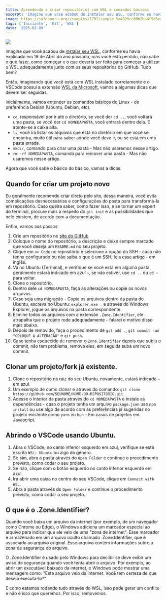 ```yaml
---
title: Aprendendo a criar repositórios com WSL e comandos básicos
excerpt: 'Imagine que você acabou de instalar seu WSL, conforme eu havia explicado em 19 de Abril do ano passado, mas você está perdido, não sabe o que fazer ...'
image: https://safebooru.org//samples/1797/sample_5a4829cc66b2ba4f9e5eaae9d1df76331a85e775.jpg?5467027
tags: ['Iniciante', 'Git', 'WSL']
date: '2025-02-09'
---
```


![](https://safebooru.org//samples/1797/sample_5a4829cc66b2ba4f9e5eaae9d1df76331a85e775.jpg?5467027)

Imagine que você acabou de [instalar seu WSL](https://yagasaki.vercel.app/article/como-instalar-o-wsl), conforme eu havia explicado em 19 de Abril do ano passado,
mas você está perdido, não sabe o que fazer, como começar e o que deveria ser feito para começar a utilizar o WSL adequadamente junto com os seus repositórios do GitHub. Tudo bem?

Então, imaginando que você está com WSL instalado corretamente e o VSCode possuí a extensão [WSL da Microsoft](https://marketplace.visualstudio.com/items?itemName=ms-vscode-remote.remote-wsl),
vamos a algumas dicas que devem ser seguidas.

Inicialmente, vamos entender os comandos básicos do Linux - de preferência Debian (Ubuntu, Debian, etc).

- `cd`, responsável por ir até o diretório, se você der `cd ..`, você voltará uma pasta, se você der `cd NOMEDAPASTA`, você entrará dentro dela. E atente-se a caixa alta.
- `ls`, você irá listar os arquivos que está no diretório em que você se encontra, muito útil para saber aonde você deve ir, ou se está em uma pasta errada.
- `mkdir`, comando para criar uma pasta - Mas não usaremos nesse artigo.
- `rm -rf NOMEDAPASTA`, comando para remover uma pasta - Mas não usaremos nesse artigo.

Agora que você sabe o básico do básico, vamos a dicas.

## Quando for criar um projeto novo
Eu geralmente recomendo criar direto pelo site, dessa maneira, você evita complicações desnecessárias e configurações do pasta para transformá-la em repositório. Caso queira saber,
como fazer isso, e se tornar um expert do terminal, procure mais a respeito do `git init` e as possibilidades que nele existem, de acordo com a documentação.

Enfim, vamos aos passos:
1. Crie um repositório no [site do GitHub](https://github.com/new)
2. Coloque o nome do repositório, a descrição e deixe sempre marcado que você deseja um `README.md` no seu projeto.
3. Clique em `<> Code` no repositório e selecione a opção do SSH - caso não tenha configurado ou não saiba o que é um SSH, [leia esse artigo](https://www.ssh.com/academy/ssh/keygen) - em inglês.
4. Vá no Ubuntu (Terminal), e verifique se você está em alguma pasta, geralmente estará indicado em azul `~`, se não estiver, use `cd ..` ou `cd ~` para voltar.
5. Clone o repositório.
6. Dentro dele `cd NOMEDAPASTA`, faça as alterações ou copie os novos arquivos.
7. Caso seja uma migração -  Copie os arquivos dentro da pasta do Ubuntu, escreva no Ubuntu: `explorer.exe .` e através do Windows Explorer, jogue os arquivos na pasta correspondente.
8. Elimine todos os arquivos com a extensão `.Zone.Identifier`, ele atrapalha que o projeto rode adequadamente - falarei o motivo disso mais abaixo.
9. Depois de removido, faça o procedimento de `git add .`, `git commit -am "COLOQUE A ALTERAÇÃO"` e `git push`.
10. Caso tenha esquecido de remover o `Zone.Identifier` depois que subiu o commit, não tem problema, remova eles, em seguida suba um novo commit.

## Clonar um projeto/fork já existente.
1. Clone o repositório na raiz do seu Ubuntu, novamente, estará indicado `~` em azul.
2. Um exemplo de como clonar é através do comando: `git clone https://github.com/SEUNOME/NOME-DO-REPOSITORIO.git`
3. Acesse o interior da pasta através do `cd NOMEDAPASTA` e instale as dependências - caso o projeto tenha um arquivo `package.json` use `npm install` ou use algo de acordo com as preferências já sugeridas no projeto existente como `yarn` ou `bun` - Em casos de projetos em Javascript.

## Abrindo o VSCode usando Ubuntu.
1. Abra o VSCode, no canto inferior esquerdo em azul, verifique se está escrito `WSL: Ubuntu` ou algo do gênero.
2. Se sim, abra a pasta através do `Open Folder` e continue o procedimento previsto, como codar o seu projeto.
3. Se não, clique com o botão esquerdo no canto inferior esquerdo em azul.
4. Irá abrir uma caixa no centro do seu VSCode, clique em `Connect with WSL`.
5. Abra a pasta através do `Open Folder` e continue o procedimento previsto, como codar o seu projeto.

## O que é o .Zone.Identifier?
Quando você baixa um arquivo da internet (por exemplo, de um navegador como Chrome ou Edge), o Windows adiciona um marcador especial ao arquivo para indicar que ele veio de uma "zona de internet". Esse marcador é armazenado em um arquivo oculto chamado .Zone.Identifier, que é associado ao arquivo original. Esse arquivo contém informações sobre a zona de segurança do arquivo.

O .Zone.Identifier é usado pelo Windows para decidir se deve exibir um aviso de segurança quando você tenta abrir o arquivo. Por exemplo, ao abrir um executável baixado da internet, o Windows pode mostrar uma mensagem como: "Este arquivo veio da internet. Você tem certeza de que deseja executá-lo?"

E como estamos rodando tudo através do WSL, isso pode gerar um conflito e não é isso que queremos. Por isso, removemos.
